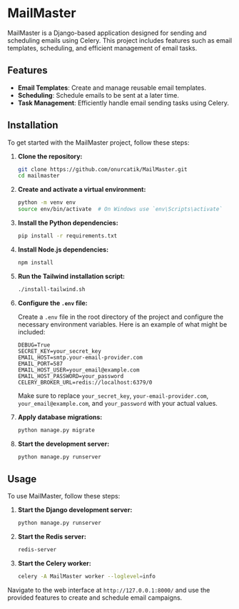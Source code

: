 # MailMaster

MailMaster is a Django-based application designed for sending and scheduling emails using Celery. This project includes features such as email templates, scheduling, and efficient management of email tasks.

## Features

- **Email Templates**: Create and manage reusable email templates.
- **Scheduling**: Schedule emails to be sent at a later time.
- **Task Management**: Efficiently handle email sending tasks using Celery.

## Installation

To get started with the MailMaster project, follow these steps:

1. **Clone the repository:**
    ```bash
    git clone https://github.com/onurcatik/MailMaster.git
    cd mailmaster
    ```

2. **Create and activate a virtual environment:**
    ```bash
    python -m venv env
    source env/bin/activate  # On Windows use `env\Scripts\activate`
    ```

3. **Install the Python dependencies:**
    ```bash
    pip install -r requirements.txt
    ```

4. **Install Node.js dependencies:**
    ```bash
    npm install
    ```

5. **Run the Tailwind installation script:**
    ```bash
    ./install-tailwind.sh
    ```

6. **Configure the `.env` file:**

   Create a `.env` file in the root directory of the project and configure the necessary environment variables. Here is an example of what might be included:
    ```env
    DEBUG=True
    SECRET_KEY=your_secret_key
    EMAIL_HOST=smtp.your-email-provider.com
    EMAIL_PORT=587
    EMAIL_HOST_USER=your_email@example.com
    EMAIL_HOST_PASSWORD=your_password
    CELERY_BROKER_URL=redis://localhost:6379/0
    ```

   Make sure to replace `your_secret_key`, `your-email-provider.com`, `your_email@example.com`, and `your_password` with your actual values.

7. **Apply database migrations:**
    ```bash
    python manage.py migrate
    ```

8. **Start the development server:**
    ```bash
    python manage.py runserver
    ```

## Usage

To use MailMaster, follow these steps:

1. **Start the Django development server:**
    ```bash
    python manage.py runserver
    ```

2. **Start the Redis server:**
    ```bash
    redis-server
    ```

3. **Start the Celery worker:**
    ```bash
    celery -A MailMaster worker --loglevel=info
    ```

Navigate to the web interface at `http://127.0.0.1:8000/` and use the provided features to create and schedule email campaigns.

